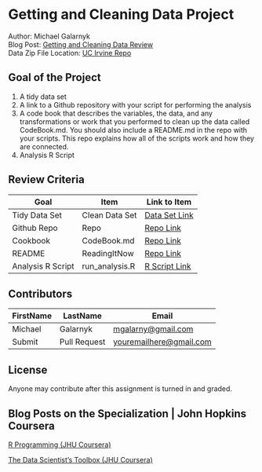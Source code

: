 # Getting and Cleaning Data Project
Author: Michael Galarnyk <br />
Blog Post: [Getting and Cleaning Data Review](https://medium.com/@GalarnykMichael/review-course-1-the-data-scientists-toolbox-jhu-coursera-4d7459458821#.5jpg133ln "Click to go to Repo") <br />
Data Zip File Location: [UC Irvine Repo](https://d396qusza40orc.cloudfront.net/getdata%2Fprojectfiles%2FUCI%20HAR%20Dataset.zip "Clicking will download the data")

## Goal of the Project
1. A tidy data set 
2. A link to a Github repository with your script for performing the analysis 
3. A code book that describes the variables, the data, and any transformations or work that you performed to clean up the data called CodeBook.md. You should also include a README.md in the repo with your scripts. This repo explains how all of the scripts work and how they are connected.
4. Analysis R Script

## Review Criteria

Goal | Item | Link to Item
--- | --- | ---
Tidy Data Set |  Clean Data Set |  [Data Set Link](https://github.com/mGalarnyk/datasciencecoursera/blob/master/3_Getting_and_Cleaning_Data/tidyData.csv "Click to go to Repo")
Github Repo | Repo |  [Repo Link](https://github.com/mGalarnyk/datasciencecoursera/tree/master/3_Getting_and_Cleaning_Data "Click to go to Repo")
Cookbook | CodeBook.md |  [Repo Link](https://github.com/mGalarnyk/datasciencecoursera/blob/master/3_Getting_and_Cleaning_Data/CodeBook.md "CodeBook.md")
README | ReadingItNow |  [Repo Link](https://github.com/mGalarnyk/datasciencecoursera/blob/master/3_Getting_and_Cleaning_Data/README.md "README.md")
Analysis R Script |  run_analysis.R |  [R Script Link](https://github.com/mGalarnyk/datasciencecoursera/blob/master/3_Getting_and_Cleaning_Data/run_analysis.R "run_analysis.R")

## Contributors

FirstName | LastName | Email
--- | --- | ---
Michael |  Galarnyk |  <mgalarny@gmail.com>
Submit |  Pull Request | <youremailhere@gmail.com>

## License

Anyone may contribute after this assignment is turned in and graded. 

## Blog Posts on the Specialization | John Hopkins Coursera

[R Programming (JHU Coursera)](https://medium.com/@GalarnykMichael/in-progress-review-course-2-r-programming-jhu-coursera-ad27086d8438#.bzzr29fvo "Review + data.table")

[The Data Scientist’s Toolbox (JHU Coursera)](https://medium.com/@GalarnykMichael/review-course-1-the-data-scientists-toolbox-jhu-coursera-4d7459458821#.5jpg133ln "Review + Going over Parts of Quiz")
